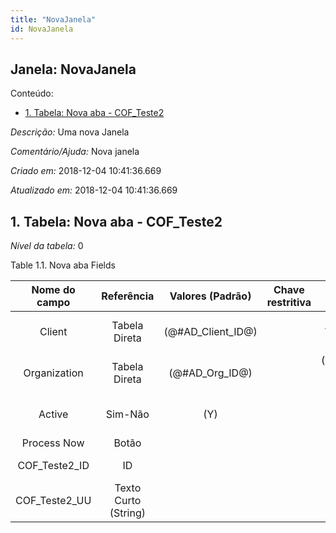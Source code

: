 ```yaml
---
title: "NovaJanela"
id: NovaJanela
---
```

<div id="d149943e1" class="section chapter">

<div class="titlepage">

<div>

<div>

## Janela: NovaJanela

</div>

</div>

</div>

<div class="toc">

<div class="toc-title">

Conteúdo:

</div>

  - <span class="section">[1. Tabela: Nova aba -
    COF\_Teste2](#d149943e22)</span>

</div>

<span class="emphasis">*Descrição:* </span> Uma nova Janela

<span class="emphasis">*Comentário/Ajuda:* </span>Nova janela

<span class="emphasis"> *Criado em:* </span>2018-12-04 10:41:36.669

<span class="emphasis">*Atualizado em:* </span>2018-12-04 10:41:36.669

<div id="d149943e22" class="section section">

<div class="titlepage">

<div>

<div>

## 1. Tabela: Nova aba - COF\_Teste2

</div>

</div>

</div>

<span class="emphasis">*Nível da tabela:* </span>0

</div>

<div id="d149943e29" class="table">

<div class="table-title">

Table 1.1. Nova aba
Fields

</div>

<div class="table-contents">

|  Nome do campo  |      Referência      |   Valores (Padrão)   | Chave restritiva |                Regra de validação                |             Descrição              |   Comentário/Ajuda   |
| :-------------: | :------------------: | :------------------: | :--------------: | :----------------------------------------------: | :--------------------------------: | :------------------: |
|     Client      |    Tabela Direta     | (@\#AD\_Client\_ID@) |                  |        AD\_Client.AD\_Client\_ID \< \> 0         | (semelhante ao primeiro relatório) | (ver o mesmo acima)  |
|  Organization   |    Tabela Direta     |  (@\#AD\_Org\_ID@)   |                  | (AD\_Org.IsSummary='N' OR AD\_Org.AD\_Org\_ID=0) | (semelhante ao primeiro relatório) | (ver o mesmo acima)  |
|     Active      |       Sim-Não        |         (Y)          |                  |                                                  | (semelhante ao primeiro relatório) | (ver o mesmo acima)  |
|   Process Now   |        Botão         |                      |                  |                                                  |                                    |                      |
| COF\_Teste2\_ID |          ID          |                      |                  |                                                  |        Primary Key : Teste2        | Primary Key : Teste2 |
| COF\_Teste2\_UU | Texto Curto (String) |                      |                  |                                                  |                                    |                      |

</div>

</div>

  

</div>
